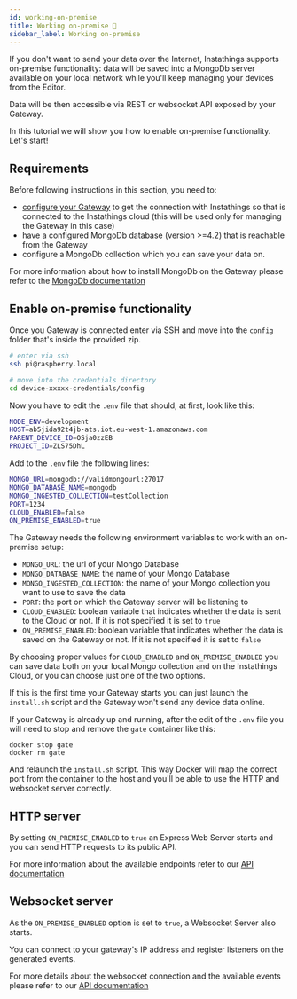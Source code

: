 ```yaml
---
id: working-on-premise
title: Working on-premise 🍃
sidebar_label: Working on-premise
---
```

If you don't want to send your data over the Internet, Instathings supports on-premise functionality: data will be saved into a MongoDb server available on your local network while you'll keep managing your devices from the Editor.

Data will be then accessible via REST or websocket API exposed by your Gateway.

In this tutorial we will show you how to enable on-premise functionality. Let's start!

## Requirements
Before following instructions in this section, you need to:

- <a href="/docs/guides/gateway-setup.html" target="_blank" class="external-link">configure your Gateway</a> to get the connection with Instathings so that is connected to the Instathings cloud (this will be used only for managing the Gateway in this case)
- have a configured MongoDb database (version >=4.2) that is reachable from the Gateway
- configure a MongoDb collection which you can save your data on.

For more information about how to install MongoDb on the Gateway please refer to the <a href="https://docs.mongodb.com/manual/installation/" target="_blank" class="external-link">MongoDb documentation</a>

## Enable on-premise functionality
Once you Gateway is connected enter via SSH and move into the `config` folder that's inside the provided zip.

```bash
# enter via ssh
ssh pi@raspberry.local

# move into the credentials directory
cd device-xxxxx-credentials/config
```
Now you have to edit the `.env` file that should, at first, look like this:

```bash
NODE_ENV=development
HOST=ab5jida92t4jb-ats.iot.eu-west-1.amazonaws.com
PARENT_DEVICE_ID=OSja0zzEB
PROJECT_ID=ZLS75DhL
```
Add to the `.env` file the following lines:

```bash
MONGO_URL=mongodb://validmongourl:27017
MONGO_DATABASE_NAME=mongodb
MONGO_INGESTED_COLLECTION=testCollection
PORT=1234
CLOUD_ENABLED=false
ON_PREMISE_ENABLED=true
```

The Gateway needs the following environment variables to work with an on-premise setup:

* `MONGO_URL`: the url of your Mongo Database
* `MONGO_DATABASE_NAME`: the name of your Mongo Database
* `MONGO_INGESTED_COLLECTION`: the name of your Mongo collection you want to use to save the data
* `PORT`: the port on which the Gateway server will be listening to
* `CLOUD_ENABLED`: boolean variable that indicates whether the data is sent to the Cloud or not. If it is not specified it is set to `true` 
* `ON_PREMISE_ENABLED`: boolean variable that indicates whether the data is saved on the Gateway or not. If it is not specified it is set to `false` 

By choosing proper values for `CLOUD_ENABLED` and `ON_PREMISE_ENABLED` you can save data both on your local Mongo collection and on the Instathings Cloud, or you can choose just one of the two options.

If this is the first time your Gateway starts you can just launch the `install.sh` script and the Gateway won't send any device data online.

If your Gateway is already up and running, after the edit of the `.env` file you will need to stop and remove the `gate` container like this:

```
docker stop gate
docker rm gate
```

And relaunch the `install.sh` script. This way Docker will map the correct port from the container to the host and you'll be able to use the HTTP and websocket server correctly.

## HTTP server

By setting `ON_PREMISE_ENABLED` to `true` an Express Web Server starts and you can send HTTP requests to its public API. 

For more information about the available endpoints refer to our <a href="https://developers.instathings.io/#on-premise-rest-api" target="_blank" class="external-link">API documentation</a>

## Websocket server
As the `ON_PREMISE_ENABLED` option is set to `true`, a Websocket Server also starts. 

You can connect to your gateway's IP address and register listeners on the generated events.

For more details about the websocket connection and the available events please refer to our  <a href="https://developers.instathings.io/#on-premise-websocket-api" target="_blank" class="external-link">API documentation</a>
